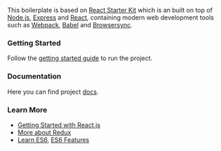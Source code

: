 This boilerplate is based on [React Starter Kit](https://github.com/kriasoft/react-starter-kit) which is an built on top of [Node.js](https://nodejs.org/),
[Express](http://expressjs.com/) and
[React](https://facebook.github.io/react/), containing modern web development
tools such as [Webpack](http://webpack.github.io/), [Babel](http://babeljs.io/)
and [Browsersync](http://www.browsersync.io/).

### Getting Started

Follow the [getting started guide](./docs/getting-started.md) to run the project.

### Documentation

Here you can find project [docs](./docs/README.md).

### Learn More

  * [Getting Started with React.js](http://facebook.github.io/react/)
  * [More about Redux](https://redux.js.org/)
  * [Learn ES6](https://babeljs.io/docs/learn-es6/), [ES6 Features](https://github.com/lukehoban/es6features#readme)
